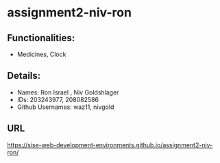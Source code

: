 # assignment2-niv-ron
## Functionalities:
* Medicines, Clock
## Details:
* Names: Ron Israel , Niv Goldshlager
* IDs: 203243977, 208082586
* Github Usernames: waz11, nivgold

## URL
https://sise-web-development-environments.github.io/assignment2-niv-ron/
